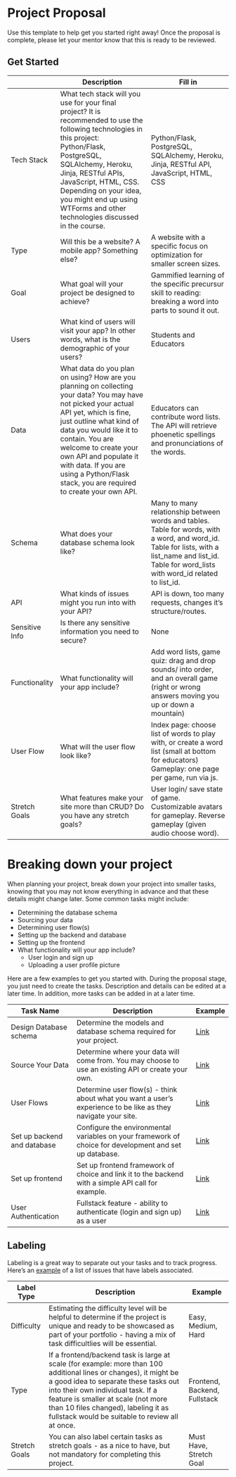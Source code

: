 # Project Proposal

Use this template to help get you started right away! Once the proposal is complete, please let your mentor know that this is ready to be reviewed.

## Get Started

|            | Description                                                                                                                                                                                                                                                                                                                                              | Fill in |
| ---------- | -------------------------------------------------------------------------------------------------------------------------------------------------------------------------------------------------------------------------------------------------------------------------------------------------------------------------------------------------------- | ------- |
| Tech Stack | What tech stack will you use for your final project? It is recommended to use the following technologies in this project: Python/Flask, PostgreSQL, SQLAlchemy, Heroku, Jinja, RESTful APIs, JavaScript, HTML, CSS. Depending on your idea, you might end up using WTForms and other technologies discussed in the course.                               | Python/Flask, PostgreSQL, SQLAlchemy, Heroku, Jinja, RESTful API, JavaScript, HTML, CSS |
| Type       | Will this be a website? A mobile app? Something else?                                                                                                                                                                                                                                                                                                    | A website with a specific focus on optimization for smaller screen sizes. |
| Goal       | What goal will your project be designed to achieve?                                                                                                                                                                                                                                                                                                      | Gammified learning of the specific precursur skill to reading: breaking a word into parts to sound it out. |
| Users      | What kind of users will visit your app? In other words, what is the demographic of your users?                                                                                                                                                                                                                                                           | Students and Educators |
| Data       | What data do you plan on using? How are you planning on collecting your data? You may have not picked your actual API yet, which is fine, just outline what kind of data you would like it to contain. You are welcome to create your own API and populate it with data. If you are using a Python/Flask stack, you are required to create your own API. | Educators can contribute word lists. The API will retrieve phoenetic spellings and pronunciations of the words. |
|Schema | What does your database schema look like? | Many to many relationship between words and tables.  Table for words, with a word, and word_id. Table for lists, with a list_name and list_id.  Table for word_lists with word_id related to list_id.  |
|API | What kinds of issues might you run into with your API? | API is down, too many requests, changes it’s structure/routes.|
|Sensitive Info | Is there any sensitive information you need to secure? | None|
|Functionality | What functionality will your app include? | Add word lists, game quiz: drag and drop sounds/ into order, and an overall game (right or wrong answers moving you up or down a mountain)|
|User Flow | What will the user flow look like? | Index page: choose list of words to play with, or create a word list (small at bottom for educators) Gameplay: one page per game, run via js.|
|Stretch Goals | What features make your site more than CRUD? Do you have any stretch goals? | User login/ save state of game. Customizable avatars for gameplay.  Reverse gameplay (given audio choose word).  |

# Breaking down your project

When planning your project, break down your project into smaller tasks, knowing that you may not know everything in advance and that these details might change later. Some common tasks might include:

- Determining the database schema
- Sourcing your data
- Determining user flow(s)
- Setting up the backend and database
- Setting up the frontend
- What functionality will your app include?
  - User login and sign up
  - Uploading a user profile picture

Here are a few examples to get you started with. During the proposal stage, you just need to create the tasks. Description and details can be edited at a later time. In addition, more tasks can be added in at a later time.

| Task Name                   | Description                                                                                                   | Example                                                           |
| --------------------------- | ------------------------------------------------------------------------------------------------------------- | ----------------------------------------------------------------- |
| Design Database schema      | Determine the models and database schema required for your project.                                           | [Link](https://github.com/hatchways/sb-capstone-example/issues/1) |
| Source Your Data            | Determine where your data will come from. You may choose to use an existing API or create your own.           | [Link](https://github.com/hatchways/sb-capstone-example/issues/2) |
| User Flows                  | Determine user flow(s) - think about what you want a user’s experience to be like as they navigate your site. | [Link](https://github.com/hatchways/sb-capstone-example/issues/3) |
| Set up backend and database | Configure the environmental variables on your framework of choice for development and set up database.        | [Link](https://github.com/hatchways/sb-capstone-example/issues/4) |
| Set up frontend             | Set up frontend framework of choice and link it to the backend with a simple API call for example.            | [Link](https://github.com/hatchways/sb-capstone-example/issues/5) |
| User Authentication         | Fullstack feature - ability to authenticate (login and sign up) as a user                                     | [Link](https://github.com/hatchways/sb-capstone-example/issues/6) |

## Labeling

Labeling is a great way to separate out your tasks and to track progress. Here’s an [example](https://github.com/hatchways/sb-capstone-example/issues) of a list of issues that have labels associated.

| Label Type    | Description                                                                                                                                                                                                                                                                                                                     | Example                      |
| ------------- | ------------------------------------------------------------------------------------------------------------------------------------------------------------------------------------------------------------------------------------------------------------------------------------------------------------------------------- | ---------------------------- |
| Difficulty    | Estimating the difficulty level will be helpful to determine if the project is unique and ready to be showcased as part of your portfolio - having a mix of task difficultlies will be essential.                                                                                                                               | Easy, Medium, Hard           |
| Type          | If a frontend/backend task is large at scale (for example: more than 100 additional lines or changes), it might be a good idea to separate these tasks out into their own individual task. If a feature is smaller at scale (not more than 10 files changed), labeling it as fullstack would be suitable to review all at once. | Frontend, Backend, Fullstack |
| Stretch Goals | You can also label certain tasks as stretch goals - as a nice to have, but not mandatory for completing this project.                                                                                                                                                                                                           | Must Have, Stretch Goal      |
